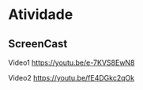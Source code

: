 # Atividade

## ScreenCast

Video1
https://youtu.be/e-7KVS8EwN8

Video2
https://youtu.be/fE4DGkc2qOk

